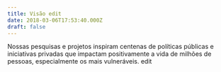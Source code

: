 ```yaml
---
title: Visão edit
date: 2018-03-06T17:53:40.000Z
draft: false
---
```

Nossas pesquisas e projetos inspiram centenas de políticas públicas e iniciativas privadas que impactam positivamente a vida de milhões de pessoas, especialmente os mais vulneráveis. edit
